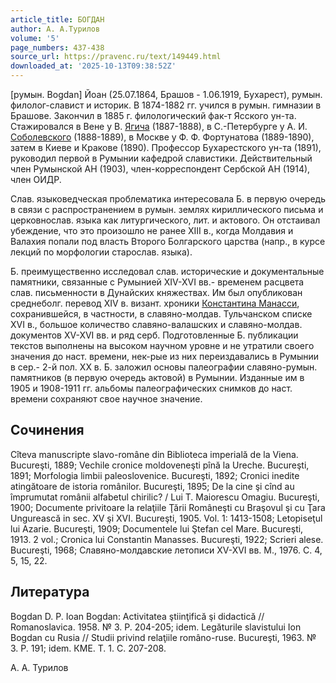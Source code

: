 ```yaml
---
article_title: БОГДАН
author: А. А.Турилов
volume: '5'
page_numbers: 437-438
source_url: https://pravenc.ru/text/149449.html
downloaded_at: '2025-10-13T09:38:52Z'
---
```


[румын. Bogdan] Йоан (25.07.1864, Брашов - 1.06.1919, Бухарест), румын. филолог-славист и историк. В 1874-1882 гг. учился в румын. гимназии в Брашове. Закончил в 1885 г. филологический фак-т Ясского ун-та. Стажировался в Вене у В. [Ягича](https://pravenc.ru/text/Ягича.html) (1887-1888), в С.-Петербурге у А. И. [Соболевского](https://pravenc.ru/text/Соболевского.html) (1888-1889), в Москве у Ф. Ф. Фортунатова (1889-1890), затем в Киеве и Кракове (1890). Профессор Бухарестского ун-та (1891), руководил первой в Румынии кафедрой славистики. Действительный член Румынской АН (1903), член-корреспондент Сербской АН (1914), член ОИДР.

Слав. языковедческая проблематика интересовала Б. в первую очередь в связи с распространением в румын. землях кириллического письма и церковнослав. языка как литургического, лит. и актового. Он отстаивал убеждение, что это произошло не ранее XIII в., когда Молдавия и Валахия попали под власть Второго Болгарского царства (напр., в курсе лекций по морфологии старослав. языка).

Б. преимущественно исследовал слав. исторические и документальные памятники, связанные с Румынией XIV-XVI вв.- временем расцвета слав. письменности в Дунайских княжествах. Им был опубликован среднеболг. перевод XIV в. визант. хроники [Константина Манасси](<https://pravenc.ru/text/Константина Манасси.html>), сохранившейся, в частности, в славяно-молдав. Тульчанском списке XVI в., большое количество славяно-валашских и славяно-молдав. документов XV-XVI вв. и ряд серб. Подготовленные Б. публикации текстов выполнены на высоком научном уровне и не утратили своего значения до наст. времени, нек-рые из них переиздавались в Румынии в сер.- 2-й пол. XX в. Б. заложил основы палеографии славяно-румын. памятников (в первую очередь актовой) в Румынии. Изданные им в 1905 и 1908-1911 гг. альбомы палеографических снимков до наст. времени сохраняют свое научное значение.

## Сочинения

Cîteva manuscripte slavo-române din Biblioteca imperială de la Viena. Bucureşti, 1889; Vechile cronice moldoveneşti pînă la Ureche. Bucureşti, 1891; Morfologia limbii paleoslovenice. Bucureşti, 1892; Cronici inedite atingătoare de istoria românilor. Bucureşti, 1895; De la cine şi cînd au împrumutat românii alfabetul chirilic? / Lui T. Maiorescu Omagiu. Bucureşti, 1900; Documente privitoare la relaţiile Ţării Româneşti cu Braşovul şi cu Ţara Ungurească in sec. XV şi XVI. Bucureşti, 1905. Vol. 1: 1413-1508; Letopiseţul lui Azarie. Bucureşti, 1909; Documentele lui Ştefan cel Mare. Bucureşti, 1913. 2 vol.; Cronica lui Constantin Manasses. Bucureşti, 1922; Scrieri alese. Bucureşti, 1968; Славяно-молдавские летописи XV-XVI вв. М., 1976. С. 4, 5, 15, 22.

## Литература

Bogdan D. P. Ioan Bogdan: Activitatea ştiinţifică şi didactică // Romanoslavica. 1958. № 3. P. 204-205; idem. Legăturile slavistului Ion Bogdan cu Rusia // Studii privind relaţiile româno-ruse. Bucureşti, 1963. № 3. P. 191; idem. КМЕ. Т. 1. С. 207-208.

А. А.  Турилов
